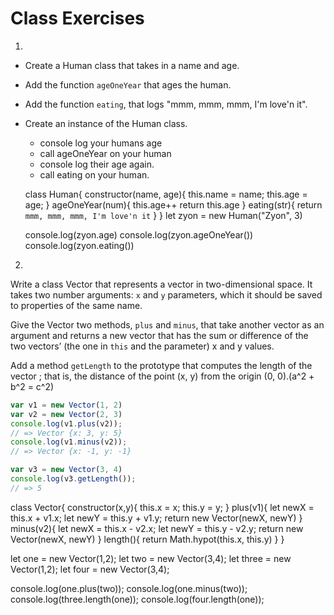 # Class Exercises

1.
  * Create a Human class that takes in a name and age.
  * Add the function `ageOneYear` that ages the human.
  * Add the function `eating`, that logs "mmm, mmm, mmm, I'm love'n it".
  * Create an instance of the Human class.
    * console log your humans age
    * call ageOneYear on your human
    * console log their age again.
    * call eating on your human.

    class Human{
      constructor(name, age){
        this.name = name;
        this.age = age;
      }
      ageOneYear(num){
        this.age++
        return this.age
      }
      eating(str){
        return `mmm, mmm, mmm, I'm love'n it`
      }
      }
    let zyon = new Human("Zyon", 3)

    console.log(zyon.age)
    console.log(zyon.ageOneYear())
    console.log(zyon.eating())




2.
Write a class Vector that represents a vector in two-dimensional space.
It takes two number arguments: `x` and `y` parameters, which it should be saved to properties of the same name.

Give the Vector two methods, `plus` and `minus`, that take another vector as an argument and
returns a new vector that has the sum or difference of the two vectors’ (the one in `this` and the parameter) x and y values.

Add a method `getLength` to the prototype that computes the length of the vector ;
that is, the distance of the point (x, y) from the origin (0, 0).(a^2 + b^2 = c^2)

```js
var v1 = new Vector(1, 2)
var v2 = new Vector(2, 3)
console.log(v1.plus(v2));
// => Vector {x: 3, y: 5}
console.log(v1.minus(v2));
// => Vector {x: -1, y: -1}

var v3 = new Vector(3, 4)
console.log(v3.getLength());
// => 5
```

class Vector{
  constructor(x,y){
    this.x = x;
    this.y = y;
}
plus(v1){
  let newX = this.x + v1.x;
  let newY = this.y + v1.y;
  return new Vector(newX, newY)
}
minus(v2){
  let newX = this.x - v2.x;
  let newY = this.y - v2.y;
  return new Vector(newX, newY)
}
length(){
  return Math.hypot(this.x, this.y)
}
}

  let one = new Vector(1,2);
  let two = new Vector(3,4);
  let three = new Vector(1,2);
  let four = new Vector(3,4);

  console.log(one.plus(two));
  console.log(one.minus(two));
  console.log(three.length(one));
  console.log(four.length(one));
